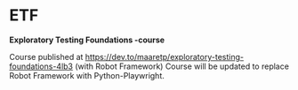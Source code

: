 # ETF
**Exploratory Testing Foundations -course**

Course published at https://dev.to/maaretp/exploratory-testing-foundations-4lb3 (with Robot Framework)
Course will be updated to replace Robot Framework with Python-Playwright. 

